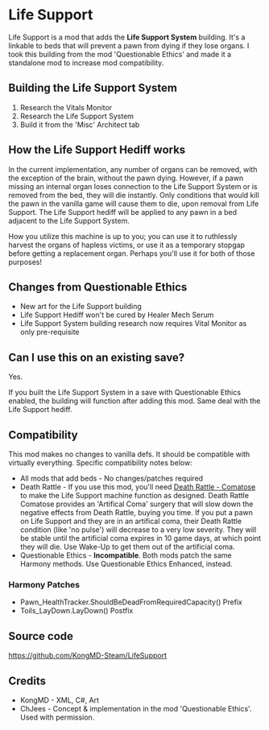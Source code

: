 # Life Support
Life Support is a mod that adds the **Life Support System** building. It's a linkable to beds that will prevent a pawn from dying if they lose organs. I took this building from the mod 'Questionable Ethics' and made it a standalone mod to increase mod compatibility.

## Building the Life Support System
1. Research the Vitals Monitor
2. Research the Life Support System
3. Build it from the 'Misc' Architect tab

## How the Life Support Hediff works
In the current implementation, any number of organs can be removed, with the exception of the brain, without the pawn dying. However, if a pawn missing an internal organ loses connection to the Life Support System or is removed from the bed, they will die instantly. Only conditions that would kill the pawn in the vanilla game will cause them to die, upon removal from Life Support. The Life Support hediff will be applied to any pawn in a bed adjacent to the Life Support System.

How you utilize this machine is up to you; you can use it to ruthlessly harvest the organs of hapless victims, or use it as a temporary stopgap before getting a replacement organ. Perhaps you'll use it for both of those purposes!

## Changes from Questionable Ethics
* New art for the Life Support building
* Life Support Hediff won't be cured by Healer Mech Serum
* Life Support System building research now requires Vital Monitor as only pre-requisite

## Can I use this on an existing save?
Yes. 

If you built the Life Support System in a save with Questionable Ethics enabled, the building will function after adding this mod. Same deal with the Life Support hediff.

## Compatibility
This mod makes no changes to vanilla defs. It should be compatible with virtually everything. Specific compatibility notes below:

* All mods that add beds - No changes/patches required
* Death Rattle - If you use this mod, you'll need [Death Rattle - Comatose](https://steamcommunity.com/sharedfiles/filedetails/?id=1553099486) to make the Life Support machine function as designed. Death Rattle Comatose provides an 'Artifical Coma' surgery that will slow down the negative effects from Death Rattle, buying you time. If you put a pawn on Life Support and they are in an artifical coma, their Death Rattle condition (like 'no pulse') will decrease to a very low severity. They will be stable until the artificial coma expires in 10 game days, at which point they will die. Use Wake-Up to get them out of the artificial coma.
* Questionable Ethics - **Incompatible**. Both mods patch the same Harmony methods. Use Questionable Ethics Enhanced, instead.

### Harmony Patches
* Pawn_HealthTracker.ShouldBeDeadFromRequiredCapacity() Prefix
* Toils_LayDown.LayDown() Postfix

## Source code
https://github.com/KongMD-Steam/LifeSupport

## Credits ## 
* KongMD - XML, C#, Art
* ChJees - Concept & implementation in the mod 'Questionable Ethics'. Used with permission.